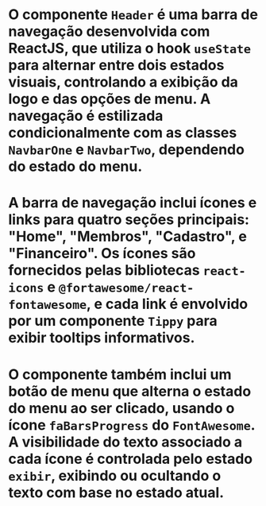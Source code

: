 # O componente `Header` é uma barra de navegação desenvolvida com ReactJS, que utiliza o hook `useState` para alternar entre dois estados visuais, controlando a exibição da logo e das opções de menu. A navegação é estilizada condicionalmente com as classes `NavbarOne` e `NavbarTwo`, dependendo do estado do menu.

# A barra de navegação inclui ícones e links para quatro seções principais: "Home", "Membros", "Cadastro", e "Financeiro". Os ícones são fornecidos pelas bibliotecas `react-icons` e `@fortawesome/react-fontawesome`, e cada link é envolvido por um componente `Tippy` para exibir tooltips informativos.

# O componente também inclui um botão de menu que alterna o estado do menu ao ser clicado, usando o ícone `faBarsProgress` do `FontAwesome`. A visibilidade do texto associado a cada ícone é controlada pelo estado `exibir`, exibindo ou ocultando o texto com base no estado atual.